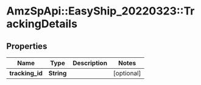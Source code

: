 # AmzSpApi::EasyShip_20220323::TrackingDetails

## Properties
Name | Type | Description | Notes
------------ | ------------- | ------------- | -------------
**tracking_id** | **String** |  | [optional] 

